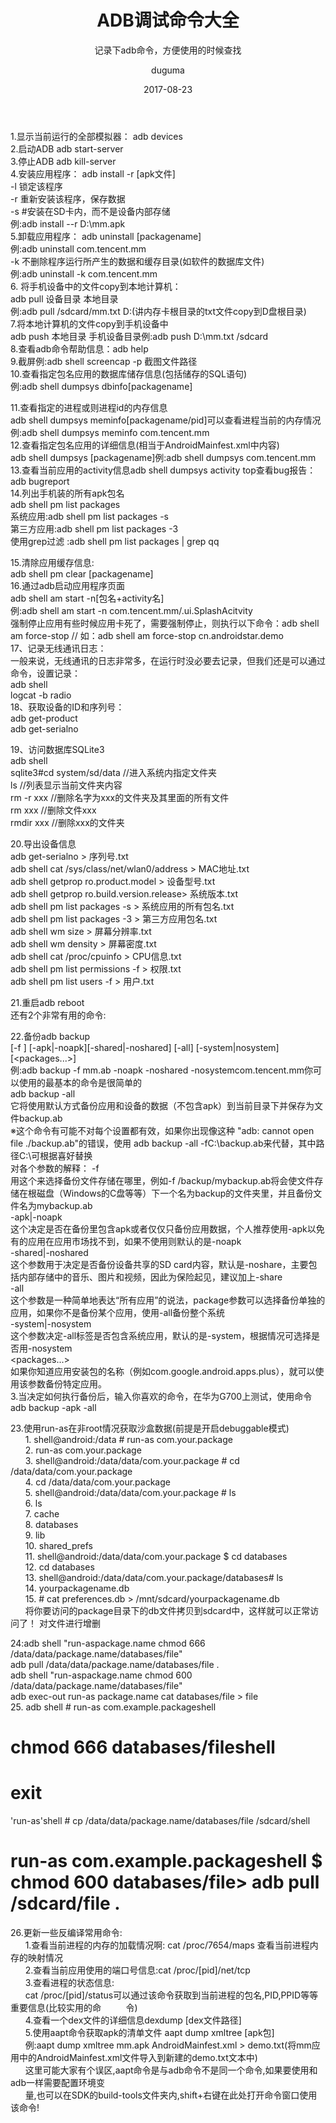 ﻿---
layout:     post
title:      ADB调试命令大全
subtitle:   记录下adb命令，方便使用的时候查找
date:       2017-08-23
author:     duguma
header-img: img/article-bg.jpg
top: false
catalog: true
tags:
    - 工具命令
    - adb调试
---

1.显示当前运行的全部模拟器：    adb devices  
2.启动ADB    adb start-server  
3.停止ADB   adb kill-server  
4.安装应用程序：      adb install -r [apk文件]  
-l 锁定该程序    
-r 重新安装该程序，保存数据    
-s #安装在SD卡内，而不是设备内部存储  
例:adb install --r D:\mm.apk  
5.卸载应用程序：  adb uninstall [packagename]  
例:adb uninstall com.tencent.mm  
-k  不删除程序运行所产生的数据和缓存目录(如软件的数据库文件)  
例:adb uninstall -k com.tencent.mm  
6. 将手机设备中的文件copy到本地计算机：         
adb pull 设备目录 本地目录  
例:adb pull /sdcard/mm.txt D:\(讲内存卡根目录的txt文件copy到D盘根目录)  
7.将本地计算机的文件copy到手机设备中     
adb push 本地目录 手机设备目录例:adb push D:\mm.txt /sdcard  
8.查看adb命令帮助信息：adb help  
9.截屏例:adb shell screencap -p 截图文件路径  
10.查看指定包名应用的数据库储存信息(包括储存的SQL语句)  
例:adb shell dumpsys dbinfo[packagename]  

11.查看指定的进程或则进程id的内存信息    
adb shell dumpsys meminfo[packagename/pid]可以查看进程当前的内存情况  
例:adb shell dumpsys meminfo com.tencent.mm  
12.查看指定包名应用的详细信息(相当于AndroidMainfest.xml中内容)  
adb shell dumpsys [packagename]例:adb shell dumpsys com.tencent.mm  
13.查看当前应用的activity信息adb shell dumpsys activity top查看bug报告：   
adb bugreport   
14.列出手机装的所有apk包名  
adb shell pm list packages  
系统应用:adb shell pm list packages -s  
第三方应用:adb shell pm list packages -3  
使用grep过滤 :adb shell pm list packages | grep qq  

15.清除应用缓存信息:  
adb shell pm clear [packagename]  
16.通过adb启动应用程序页面  
adb shell am start -n[包名+activity名]  
例:adb shell am start -n com.tencent.mm/.ui.SplashAcitvity  
强制停止应用有些时候应用卡死了，需要强制停止，则执行以下命令：adb shell am force-stop <packagename>// 如：adb shell am force-stop cn.androidstar.demo  
17、记录无线通讯日志：      
一般来说，无线通讯的日志非常多，在运行时没必要去记录，但我们还是可以通过命令，设置记录：   
    adb shell   
    logcat -b radio  
18、获取设备的ID和序列号：  
     adb get-product   
     adb get-serialno  

19、访问数据库SQLite3     
    adb shell   
    sqlite3#cd system/sd/data //进入系统内指定文件夹     
ls //列表显示当前文件夹内容   
rm -r xxx //删除名字为xxx的文件夹及其里面的所有文件   
rm xxx //删除文件xxx   
rmdir xxx //删除xxx的文件夹  
 
20.导出设备信息    
adb get-serialno > 序列号.txt  
adb shell cat /sys/class/net/wlan0/address > MAC地址.txt  
adb shell getprop ro.product.model > 设备型号.txt  
adb shell getprop ro.build.version.release> 系统版本.txt  
adb shell pm list packages -s > 系统应用的所有包名.txt  
adb shell pm list packages -3 > 第三方应用包名.txt  
adb shell wm size > 屏幕分辨率.txt  
adb shell wm density > 屏幕密度.txt  
adb shell cat /proc/cpuinfo > CPU信息.txt  
adb shell pm list permissions -f > 权限.txt  
adb shell pm list users -f > 用户.txt  

21.重启adb reboot  
还有2个非常有用的命令:  

22.备份adb backup     
[-f <file>] [-apk|-noapk][-shared|-noshared] [-all] [-system|nosystem] [<packages...>]  
例:adb backup -f mm.ab -noapk -noshared -nosystemcom.tencent.mm你可以使用的最基本的命令是很简单的  
adb backup -all  
它将使用默认方式备份应用和设备的数据（不包含apk）到当前目录下并保存为文件backup.ab  
※这个命令有可能不对每个设置都有效，如果你出现像这种 "adb: cannot open file ./backup.ab"的错误，使用 adb backup -all -fC:\backup.ab来代替，其中路径C:\可根据喜好替换  
对各个参数的解释：
-f <file>  
用这个来选择备份文件存储在哪里，例如-f /backup/mybackup.ab将会使文件存储在根磁盘（Windows的C盘等等）下一个名为backup的文件夹里，并且备份文件名为mybackup.ab  
-apk|-noapk  
这个决定是否在备份里包含apk或者仅仅只备份应用数据，个人推荐使用-apk以免有的应用在应用市场找不到，如果不使用则默认的是-noapk  
-shared|-noshared  
这个参数用于决定是否备份设备共享的SD card内容，默认是-noshare，主要包括内部存储中的音乐、图片和视频，因此为保险起见，建议加上-share  
-all  
这个参数是一种简单地表达“所有应用”的说法，package参数可以选择备份单独的应用，如果你不是备份某个应用，使用-all备份整个系统  
-system|-nosystem  
这个参数决定-all标签是否包含系统应用，默认的是-system，根据情况可选择是否用-nosystem  
<packages...>  
如果你知道应用安装包的名称（例如com.google.android.apps.plus），就可以使用该参数备份特定应用。  
3.当决定如何执行备份后，输入你喜欢的命令，在华为G700上测试，使用命令  
adb backup -apk -all  
  
23.使用run-as在非root情况获取沙盒数据(前提是开启debuggable模式)    
   &nbsp;   &nbsp;    &nbsp;  1.   shell@android:/data # run-as com.your.package   
   &nbsp;   &nbsp;    &nbsp;  2.   run-as com.your.package   
   &nbsp;   &nbsp;    &nbsp;  3.   shell@android:/data/data/com.your.package  # cd /data/data/com.your.package    
  &nbsp;   &nbsp;    &nbsp;   4.  cd /data/data/com.your.package   
   &nbsp;   &nbsp;    &nbsp;  5.  shell@android:/data/data/com.your.package # ls    
   &nbsp;   &nbsp;    &nbsp;  6.  ls    
  &nbsp;   &nbsp;    &nbsp;   7.  cache    
   &nbsp;   &nbsp;    &nbsp;  8.  databases   
 &nbsp;   &nbsp;    &nbsp;    9.  lib    
   &nbsp;   &nbsp;    &nbsp;  10. shared_prefs    
   &nbsp;   &nbsp;    &nbsp;  11. shell@android:/data/data/com.your.package $ cd databases    
  &nbsp;   &nbsp;    &nbsp;   12. cd databases    
  &nbsp;   &nbsp;    &nbsp;   13. shell@android:/data/data/com.your.package/databases# ls    
  &nbsp;   &nbsp;    &nbsp;   14. yourpackagename.db    
  &nbsp;   &nbsp;    &nbsp;   15. # cat preferences.db > /mnt/sdcard/yourpackagename.db      
&nbsp;   &nbsp;  &nbsp; 将你要访问的package目录下的db文件拷贝到sdcard中，这样就可以正常访问了！ 对文件进行增删    

24:adb shell "run-aspackage.name chmod 666 /data/data/package.name/databases/file"    
    adb pull /data/data/package.name/databases/file .  
    adb shell "run-aspackage.name chmod 600 /data/data/package.name/databases/file"    
    adb exec-out run-as package.name cat databases/file > file   
25. adb shell # run-as com.example.packageshell  
 # chmod 666 databases/fileshell
 # exit                                                 
'run-as'shell # cp /data/data/package.name/databases/file /sdcard/shell
 # run-as com.example.packageshell $ chmod 600 databases/file> adb pull /sdcard/file .    

26.更新一些反编译常用命令:    
 &nbsp;   &nbsp;    &nbsp;    1.查看当前进程的内存的加载情况啊: cat /proc/7654/maps 查看当前进程内存的映射情况  
 &nbsp;   &nbsp;    &nbsp;    2.查看当前应用使用的端口号信息:cat /proc/[pid]/net/tcp  
  &nbsp;   &nbsp;    &nbsp;   3.查看进程的状态信息:  
     &nbsp;   &nbsp;    &nbsp;  cat /proc/[pid]/status可以通过该命令获取到当前进程的包名,PID,PPID等等重要信息(比较实用的命&nbsp;   &nbsp;    &nbsp; &nbsp;   &nbsp;    令)  
 &nbsp;   &nbsp;    &nbsp;    4.查看一个dex文件的详细信息dexdump [dex文件路径]  
  &nbsp;   &nbsp;    &nbsp;   5.使用aapt命令获取apk的清单文件  aapt dump xmltree [apk包]  
   &nbsp;   &nbsp;    &nbsp;    例:aapt  dump xmltree mm.apk AndroidMainfest.xml > demo.txt(将mm应用中的AndroidMainfest.xml文件导入到新建的demo.txt文本中)  
   &nbsp;   &nbsp;    &nbsp;    这里可能大家有个误区,aapt命令是与adb命令不是同一个命令,如果要使用和adb一样需要配置环境变    
  &nbsp;   &nbsp;    &nbsp;     量,也可以在SDK的build-tools文件夹内,shift+右键在此处打开命令窗口使用该命令!    

